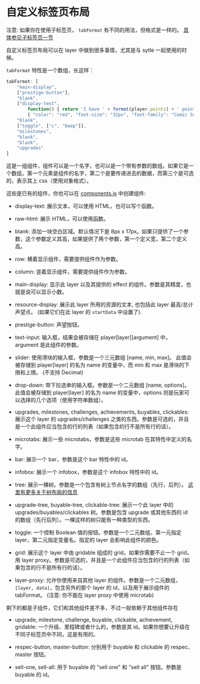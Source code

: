 # 自定义标签页布局

注意: 如果你在使用子标签页， `tabFormat` 有不同的用法，但格式是一样的。 [具体参见子标签页一节](subtabs-and-microtabs.md)

自定义标签页布局可以在 layer 中做到很多事情，尤其是与 sytle 一起使用的时候。

`tabFormat` 特性是一个数组，长这样：

```js
tabFormat: [
    "main-display",
    ["prestige-button"],
    "blank",
    ["display-text",
        function() { return 'I have ' + format(player.points) + ' pointy points!' },
        { "color": "red", "font-size": "32px", "font-family": "Comic Sans MS" }],
    "blank",
    ["toggle", ["c", "beep"]],
    "milestones",
    "blank",
    "blank",
    "upgrades"
]
```

这是一组组件，组件可以是一个名字，也可以是一个带有参数的数组。如果它是一个数组，第一个元素是组件的名字，第二个是要传递进去的数据，而第三个是可选的，表示其上 css（使用对象格式）。

这些是已有的组件，你也可以在 [components.js](/js/components.js) 中创建组件:

- display-text: 展示文本，可以使用 HTML，也可以写个函数。

- raw-html: 展示 HTML，可以使用函数。

- blank: 添加一块空白区域。默认情况下是 8px x 17px。如果只提供了一个参数，这个参数定义其高，如果提供了两个参数，第一个定义宽，第二个定义高。

- row: 横着显示组件，需要提供组件作为参数。

- column: 竖着显示组件，需要提供组件作为参数。

- main-display: 显示此 layer 以及其提供的 effect 的组件。参数是其精度，也就是说可以显示小数。

- resource-display: 展示此 layer 所用的资源的文本, 也包括此 layer 最高/总计声望点。 (如果它们在此 layer 的 `startData` 中设置了).

- prestige-button: 声望按钮。

- text-input: 输入框，结果会被存储在 player[layer][argument] 中，argument 是此组件的参数。

- slider: 使用滑块的输入框，参数是一个三元数组 [name, min, max]。
    此值会被存储到 player[layer] 的名为 name 的变量中，而 min 和 max 是滑块的下限和上限。
    (不支持 Decimal)

- drop-down: 带下拉选单的输入框。参数是一个二元数组 [name, options]。
    此值会被存储到 player[layer] 的名为 name 的变量中，options 则是玩家可以选择的几个选项（使用字符串数组）。

- upgrades, milestones, challenges, achievements, buyables, clickables: 展示这个 layer 的 upgrades/challenges 之类的东西。参数是可选的，并且是一个此组件应当包含的行的列表（如果包含的行不是所有行的话）。

- microtabs: 展示一些 microtabs，参数是这些 microtab 在其特性中定义的名字。

- bar: 展示一个 bar，参数是这个 bar 特性中的 id。

- infobox: 展示一个 infobox，参数是这个 infobox 特性中的 id。

- tree: 展示一棵树。参数是一个包含有树上节点名字的数组（先行，后列）。
    [这里有更多关于树布局的信息](trees-and-tree-customization.md)

- upgrade-tree, buyable-tree, clickable-tree: 展示一个此 layer 中的 upgrades/buyables/clickables 树。参数是包含 upgrade 或其他东西的 id 的数组（先行后列）。一棵这样的树只能有一种类型的东西。

- toggle: 一个控制 Boolean 值的按钮。参数是一个二元数组，第一元指定 layer，第二元指定变量名。指定的 layer 会影响此组件的颜色。

- grid: 展示这个 layer 中由 gridable 组成的 grid。如果你需要不止一个 grid，用 layer proxy。参数是可选的，并且是一个此组件应当包含的行的列表（如果包含的行不是所有行的话）。 

- layer-proxy: 允许你使用来自其他 layer 的组件。参数是一个二元数组，`[layer, data]`，包含另外的那个 layer 的 id，以及用于展示组件的 tabFormat。
    (注意: 你不能在 layer proxy 中使用 microtab)


剩下的都是子组件，它们和其他组件差不多，不过一般依赖于其他组件存在

- upgrade, milestone, challenge, buyable, clickable, achievement, gridable: 一个升级、里程碑或者什么的，参数是其 id。如果你想要让升级在不同子标签页中不同，这是有用的。

- respec-button, master-button: 分别用于 buyable 和 clickable 的 respec、master 按钮。

- sell-one, sell-all: 用于 buyable 的 "sell one" 和 "sell all" 按钮。参数是 buyable 的 id。
